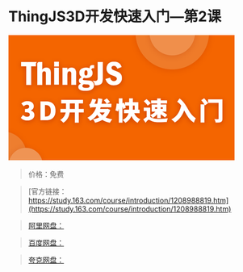 # ThingJS3D开发快速入门—第2课

![img](../../../assets/study163/free/5f990987882f436cb6186281a36534fb.png)

> 价格：免费

> [官方链接：https://study.163.com/course/introduction/1208988819.htm](https://study.163.com/course/introduction/1208988819.htm)

> [阿里网盘：]()

> [百度网盘：]()

> [夸克网盘：]()
